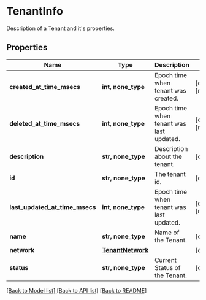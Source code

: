 # TenantInfo

Description of a Tenant and it's properties.

## Properties
Name | Type | Description | Notes
------------ | ------------- | ------------- | -------------
**created_at_time_msecs** | **int, none_type** | Epoch time when tenant was created. | [optional] [readonly] 
**deleted_at_time_msecs** | **int, none_type** | Epoch time when tenant was last updated. | [optional] [readonly] 
**description** | **str, none_type** | Description about the tenant. | [optional] 
**id** | **str, none_type** | The tenant id. | [optional] 
**last_updated_at_time_msecs** | **int, none_type** | Epoch time when tenant was last updated. | [optional] [readonly] 
**name** | **str, none_type** | Name of the Tenant. | [optional] 
**network** | [**TenantNetwork**](TenantNetwork.md) |  | [optional] 
**status** | **str, none_type** | Current Status of the Tenant. | [optional] 

[[Back to Model list]](../README.md#documentation-for-models) [[Back to API list]](../README.md#documentation-for-api-endpoints) [[Back to README]](../README.md)



